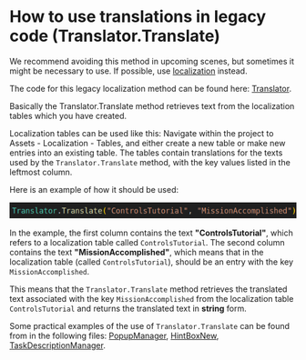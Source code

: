 # How to use translations in legacy code (Translator.Translate)

We recommend avoiding this method in upcoming scenes, but sometimes it might be necessary to use. If possible, use [localization](https://github.com/FarmasiaVR/farmasia-vr/blob/dev/Docs/localization.md) instead. 

The code for this legacy localization method can be found here: [Translator](https://github.com/FarmasiaVR/farmasia-vr/blob/dev/Assets/Scripts/Translator.cs).

Basically the Translator.Translate method retrieves text from the localization tables which you have created.

Localization tables can be used like this: Navigate within the project to Assets - Localization - Tables, and either create a new table or make new entries into an existing table. The tables contain translations for the texts used by the `Translator.Translate` method, with the key values listed in the leftmost column.

Here is an example of how it should be used:

![alt text](Translator.Translate.png)

In the example, the first column contains the text **"ControlsTutorial"**, which refers to a localization table called `ControlsTutorial`. The second column contains the text **"MissionAccomplished"**, which means that in the localization table (called `ControlsTutorial`), should be an entry with the key `MissionAccomplished`.

This means that the `Translator.Translate` method retrieves the translated text associated with the key `MissionAccomplished` from the localization table `ControlsTutorial` and returns the translated text in **string** form.

Some practical examples of the use of `Translator.Translate` can be found from in the following files: [PopupManager](https://github.com/FarmasiaVR/farmasia-vr/blob/dev/Assets/Scripts/Managers/PopupManager.cs), [HintBoxNew](https://github.com/FarmasiaVR/farmasia-vr/blob/dev/Assets/Scripts/Utilities/HintBoxNew.cs), [TaskDescriptionManager](https://github.com/FarmasiaVR/farmasia-vr/blob/dev/Assets/Scripts/Managers/TaskDescriptionManager.cs).
